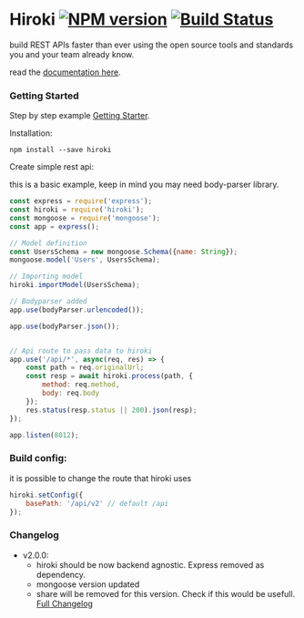 # Hiroki [![NPM version][npm-image]][npm-url] [![Build Status][travis-image]][travis-url]

 build REST APIs faster than ever using the open source tools and standards you and your team already know.

read the [documentation here](https://ivanhuay.github.io/hiroki/).
### Getting Started
Step by step example [Getting Starter](https://ivanhuay.github.io/hiroki/).


Installation:
```
npm install --save hiroki
```

Create simple rest api:

this is a basic example, keep in mind you may need body-parser library.
```javascript
const express = require('express');
const hiroki = require('hiroki');
const mongoose = require('mongoose');
const app = express();

// Model definition
const UsersSchema = new mongoose.Schema({name: String});
mongoose.model('Users', UsersSchema);

// Importing model
hiroki.importModel(UsersSchema);

// Bodyparser added
app.use(bodyParser.urlencoded());

app.use(bodyParser.json());


// Api route to pass data to hiroki
app.use('/api/*', async(req, res) => {
    const path = req.originalUrl;
    const resp = await hiroki.process(path, {
        method: req.method,
        body: req.body
    });
    res.status(resp.status || 200).json(resp);
});

app.listen(8012);
```
### Build config:

it is possible to change the route that hiroki uses
```javascript
hiroki.setConfig({ 
    basePath: '/api/v2' // default /api
});
```
### Changelog
* v2.0.0: 
  * hiroki should be now backend agnostic. Express removed as dependency.
  * mongoose version updated
  * share will be removed for this version. Check if this would be usefull.
[Full Changelog](https://ivanhuay.github.io/hiroki/changelog)

[npm-image]: https://badge.fury.io/js/hiroki.svg
[npm-url]: https://npmjs.org/package/hiroki
[travis-image]: https://travis-ci.com/ivanhuay/hiroki.svg?branch=master
[travis-url]: https://travis-ci.com/ivanhuay/hiroki
